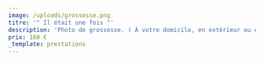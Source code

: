 ```yaml
---
image: /uploads/grossesse.png
titre: '" Il était une fois "'
description: 'Photo de grossesse. ( À votre domicile, en extérieur ou en studio )'
prix: 160 €
_template: prestations
---
```


